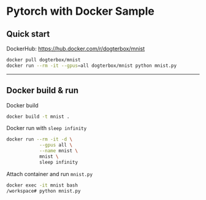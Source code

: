 # Pytorch with Docker Sample

## Quick start
DockerHub: https://hub.docker.com/r/dogterbox/mnist
```bash
docker pull dogterbox/mnist
docker run --rm -it --gpus=all dogterbox/mnist python mnist.py
```

---
## Docker build & run

Docker build
```bash
docker build -t mnist .
```


Docker run with `sleep infinity`
```bash
docker run --rm -it -d \
            --gpus all \
            --name mnist \
            mnist \
            sleep infinity
```

Attach container and run `mnist.py`
```bash
docker exec -it mnist bash
/workspace# python mnist.py
```
